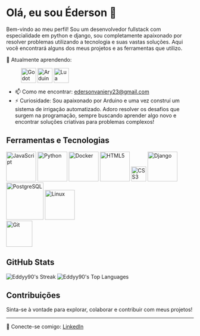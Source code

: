 # Olá, eu sou Éderson 👋

Bem-vindo ao meu perfil! Sou um desenvolvedor fullstack com especialidade em python e django, sou completamente apaixonado por resolver problemas utilizando a tecnologia e suas vastas soluções. 
Aqui você encontrará alguns dos meus projetos e as ferramentas que utilizo.

<p>
  🌱 Atualmente aprendendo:
  <div style="display: inline-block; margin-left: 40px;">
    <img src="https://cdn.jsdelivr.net/gh/devicons/devicon@latest/icons/godot/godot-original.svg" alt="Godot Engine" width="40" align="center" />
    <img src="https://cdn.jsdelivr.net/gh/devicons/devicon@latest/icons/arduino/arduino-original-wordmark.svg" alt="Arduino" width="40" align="center"/>
    <img src="https://cdn.jsdelivr.net/gh/devicons/devicon@latest/icons/lua/lua-original.svg" alt="Lua" width="40" align="center"/>
  </div>
</p>

- 📫 Como me encontrar: edersonvaniery23@gmail.com
- ⚡ Curiosidade: Sou apaixonado por Arduino e uma vez construí um sistema de irrigação automatizado. Adoro resolver os desafios que surgem na programação, sempre buscando aprender algo novo e encontrar soluções criativas para problemas complexos!

## Ferramentas e Tecnologias

<div>
  <img src="https://img.shields.io/badge/JavaScript-F7DF1E?style=flat&logo=javascript&logoColor=black" alt="JavaScript" width="80" />
  <img src="https://img.shields.io/badge/Python-3776AB?style=flat&logo=python&logoColor=white" alt="Python" width="80" />
  <img src="https://img.shields.io/badge/Docker-2496ED?style=flat&logo=docker&logoColor=white" alt="Docker" width="80" />
  <img src="https://img.shields.io/badge/HTML5-E34F26?style=flat&logo=html5&logoColor=white" alt="HTML5" width="80" />
  <img src="https://cdn.jsdelivr.net/gh/devicons/devicon@latest/icons/css3/css3-original-wordmark.svg" alt="CSS3" width="40" />
  <img src="https://img.shields.io/badge/Django-092E20?style=flat&logo=django&logoColor=white" alt="Django" width="80" />
  <img src="https://img.shields.io/badge/PostgreSQL-4169E1?style=flat&logo=postgresql&logoColor=white" alt="PostgreSQL" width="100" />
  <img src="https://img.shields.io/badge/Linux-FCC624?style=flat&logo=linux&logoColor=black" alt="Linux" width="80" />
</div>

<div>
<img src="https://cdn.jsdelivr.net/gh/devicons/devicon@latest/icons/git/git-plain-wordmark.svg" alt="Git" width="70"/>

</div> 


## GitHub Stats
![Eddyy90's Streak](https://github-readme-streak-stats.herokuapp.com/?user=Eddyy90&theme=nightowl&hide_border=false)
![Eddyy90's Top Languages](https://github-readme-stats.vercel.app/api/top-langs/?username=Eddyy90&theme=nightowl&show_icons=true&hide_border=false&layout=compact)

## Contribuições

Sinta-se à vontade para explorar, colaborar e contribuir com meus projetos!

---

🔗 Conecte-se comigo: [LinkedIn](https://www.linkedin.com/in/ederson-vaniery-91218b176/)

